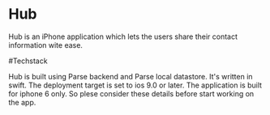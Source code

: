 # Hub

Hub is an iPhone application which lets the users share their contact information wite ease.

#Techstack

Hub is built using Parse backend and Parse local datastore. It's written in swift. The deployment target is set to ios 9.0 or later. 
The application is built for iphone 6 only. So plese consider these details before start working on the app.
